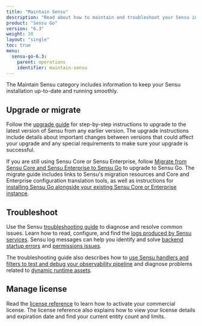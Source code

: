 ```yaml
---
title: "Maintain Sensu"
description: "Read about how to maintain and troubleshoot your Sensu installation, including upgrading to the latest Sensu version."
product: "Sensu Go"
version: "6.3"
weight: 30
layout: "single"
toc: true
menu:
  sensu-go-6.3:
    parent: operations
    identifier: maintain-sensu
---
```


The Maintain Sensu category includes information to keep your Sensu installation up-to-date and running smoothly.

## Upgrade or migrate

Follow the [upgrade guide][1] for step-by-step instructions to upgrade to the latest version of Sensu from any earlier version.
The upgrade instructions include details about important changes between versions that could affect your upgrade and any special requirements to make sure your upgrade is successful.

If you are still using Sensu Core or Sensu Enterprise, follow [Migrate from Sensu Core and Sensu Enterprise to Sensu Go][2] to upgrade to Sensu Go.
The migrate guide includes links to Sensu's migration resources and Core and Enterprise configuration translation tools, as well as instructions for [installing Sensu Go alongside your existing Sensu Core or Enterprise instance][3].

## Troubleshoot

Use the Sensu [troubleshooting guide][4] to diagnose and resolve common issues.
Learn how to read, configure, and find the [logs produced by Sensu services][6].
Sensu log messages can help you identify and solve [backend startup errors][7] and [permissions issues][8].

The troubleshooting guide also describes how to [use Sensu handlers and filters to test and debug your observability pipeline][9] and diagnose problems related to [dynamic runtime assets][10].

## Manage license

Read the [license reference][5] to learn how to activate your commercial license.
The license reference also explains how to view your license details and expiration date and find your current entity count and limits.


[1]: upgrade/
[2]: migrate/
[3]: migrate/#step-by-step-migration-instructions
[4]: troubleshoot/
[5]: license/
[6]: troubleshoot/#service-logging
[7]: troubleshoot/#sensu-backend-startup-errors
[8]: troubleshoot/#permission-issues
[9]: troubleshoot/#handlers-and-event-filters
[10]: troubleshoot/#dynamic-runtime-assets
